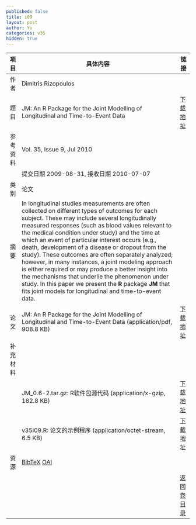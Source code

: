 ```yaml
---
published: false
title: i09
layout: post
author: Yu
categories: v35
hidden: true
---
```


| 项目 | 具体内容 | 链接 |
|---:|---|---|
| 作者 | Dimitris Rizopoulos| |
| 题目 |JM: An R Package for the Joint Modelling of Longitudinal and Time-to-Event Data | [下载地址](http://www.jstatsoft.org/v35/i09/paper) |
| 参考资料 |Vol. 35, Issue 9, Jul 2010 | |
| | 提交日期 2009-08-31, 接收日期 2010-07-07| | 
| 类别 | 论文| |
| 摘要 | In longitudinal studies measurements are often collected on different types of outcomes for each subject. These may include several longitudinally measured responses (such as blood values relevant to the medical condition under study) and the time at which an event of particular interest occurs (e.g., death, development of a disease or dropout from the study). These outcomes are often separately analyzed; however, in many instances, a joint modeling approach is either required or may produce a better insight into the mechanisms that underlie the phenomenon under study. In this paper we present the <b>R</b> package <b>JM</b> that fits joint models for longitudinal and time-to-event data.| |
| 论文 | JM: An R Package for the Joint Modelling of Longitudinal and Time-to-Event Data  (application/pdf, 908.8 KB)| [下载地址](http://www.jstatsoft.org/v35/i09/paper) |
| 补充材料 | | |
| |JM_0.6-2.tar.gz: R软件包源代码  (application/x-gzip, 182.8 KB)|  [下载地址](http://www.jstatsoft.org/v35/i09/supp/1) |
| |v35i09.R: 论文的示例程序  (application/octet-stream, 6.5 KB)|  [下载地址](http://www.jstatsoft.org/v35/i09/supp/2) |
| 资源 | [BibTeX](http://www.jstatsoft.org/v35/i09/bibtex) [OAI](http://www.jstatsoft.org/oai?verb=GetRecord&identifier=oai.jstatsoft/v35/i09&prefix=oai_dc)| |
| |  | [返回卷目录]({{site.baseurl}}/volume/v35.html) |